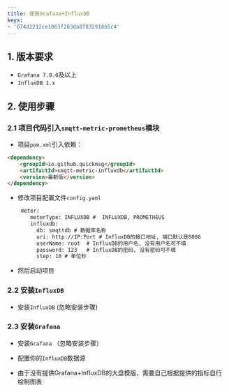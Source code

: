 ```yaml
---
title: 使用Grafana+InfluxDB
keys:
- '074d2212ce1063f283da87832918b5c4'
---
```


##  1. 版本要求

* `Grafana 7.0.0`及以上
* `InfluxDB 1.x`   

## 2. 使用步骤

### 2.1 项目代码引入`smqtt-metric-prometheus`模块

* 项目`pom.xml`引入依赖：

```markdown
<dependency>
	<groupId>io.github.quickmsg</groupId>
	<artifactId>smqtt-metric-influxdb</artifactId>
	<version>最新版</version>
</dependency>
```

* 修改项目配置文件`config.yaml`

  ```markdown
   meter:
      meterType: INFLUXDB #  INFLUXDB, PROMETHEUS
      influxdb: 
        db: smqttdb # 数据库名称
        uri: http://IP:Port # InfluxDB的接口地址, 端口默认是8086
        userName: root  # InfluxDB的用户名, 没有用户名可不填
        password: 123   # InfluxDB的密码, 没有密码可不填
        step: 10 # 单位秒
  ```

* 然后启动项目

### 2.2 安装`InfluxDB`

* 安装`InfluxDB` (忽略安装步骤)

### 2.3 安装`Grafana`

* 安装`Grafana` （忽略安装步骤）

* 配置你的`InfluxDB`数据源

* 由于没有提供Grafana+InfluxDB的大盘模版，需要自己根据提供的指标自行绘制图表

  
